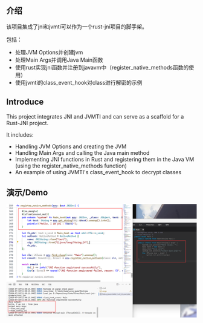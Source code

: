 ## 介绍

该项目集成了jni和jvmti可以作为一个rust-jni项目的脚手架。

包括：
- 处理JVM Options并创建jvm
- 处理Main Args并调用Java Main函数
- 使用rust实现jni函数并注册到javavm中（register_native_methods函数的使用）
- 使用jvmti的class_event_hook对class进行解密的示例

## Introduce

This project integrates JNI and JVMTI and can serve as a scaffold for a Rust-JNI project.

It includes:

- Handling JVM Options and creating the JVM
- Handling Main Args and calling the Java main method
- Implementing JNI functions in Rust and registering them in the Java VM (using the register_native_methods function)
- An example of using JVMTI's class_event_hook to decrypt classes

## 演示/Demo

![demo](img/demo.png)